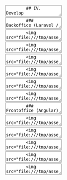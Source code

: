 <section data-markdown>
    <textarea data-template>
        ## IV. Develop
    </textarea>
</section>

<section data-markdown>
    <textarea data-template>
        ### Backoffice (Laravel / REST API)
    </textarea>
</section>

<section data-markdown>
    <textarea data-template>
        <img src="../assets/img/deploy/back-01.png">
    </textarea>
</section>

<section data-markdown>
    <textarea data-template>
        <img src="../assets/img/deploy/back-02.png">
    </textarea>
</section>

<section data-markdown>
    <textarea data-template>
        <img src="../assets/img/deploy/back-snippet-01.png">
    </textarea>
</section>

<section data-markdown>
    <textarea data-template>
        <img src="../assets/img/deploy/back-snippet-02.png">
    </textarea>
</section>

<section data-markdown>
    <textarea data-template>
        <img src="../assets/img/deploy/back-snippet-03.png">
    </textarea>
</section>

<section data-markdown>
    <textarea data-template>
        <img src="../assets/img/deploy/api-01.png">
    </textarea>
</section>

<section data-markdown>
    <textarea data-template>
        ### Frontoffice (Angular)
    </textarea>
</section>

<section data-markdown>
    <textarea data-template>
        <img src="../assets/img/deploy/front-01.png">
    </textarea>
</section>

<section data-markdown>
    <textarea data-template>
        <img src="../assets/img/deploy/front-02.png">
    </textarea>
</section>

<section data-markdown>
    <textarea data-template>
        <img src="../assets/img/deploy/front-03.png">
    </textarea>
</section>

<section data-markdown>
    <textarea data-template>
        <img src="../assets/img/deploy/front-snippet-01.png">
    </textarea>
</section>

<section data-markdown>
    <textarea data-template>
        <img src="../assets/img/deploy/front-snippet-02.png">
    </textarea>
</section>